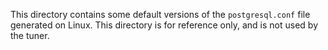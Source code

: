 This directory contains some default versions of the `postgresql.conf` file
generated on Linux. This directory is for reference only, and is not used by
the tuner.